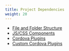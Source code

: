 ```yaml
---
title: Project Dependencies
weight: 20
---
```


- [File and Folder Structure](/en/products_guide/monaca_ide/dependencies/file_dir)
- [JS/CSS Components](/en/products_guide/monaca_ide/dependencies/components)
- [Cordova Plugins](/en/products_guide/monaca_ide/dependencies/cordova_plugin)
- [Custom Cordova Plugins](/en/products_guide/monaca_ide/dependencies/custom_cordova_plugin)
